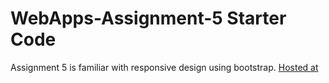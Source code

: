 # WebApps-Assignment-5 Starter Code

Assignment 5 is familiar with responsive design using bootstrap. 
[Hosted at](https://44-563-web-apps-f22.github.io/44563-webapps-assignment-5-Harikamadamanchi/insects.html)